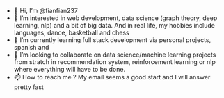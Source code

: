 - 👋 Hi, I’m @fianfian237
- 👀 I’m interested in web development, data science (graph theory, deep learning, nlp) and a bit of big data. And in real life, my hobbies include languages, dance, basketball and chess
- 🌱 I’m currently learning full stack development via personal projects, spanish and 
- 💞️ I’m looking to collaborate on data science/machine learning projects from stratch in recommendation system, reinforcement learning or nlp where everything will have to be done.
- 📫 How to reach me ? My email seems a good start and I will answer pretty fast

<!---
fianfian237/fianfian237 is a ✨ special ✨ repository because its `README.md` (this file) appears on your GitHub profile.
You can click the Preview link to take a look at your changes.
--->

